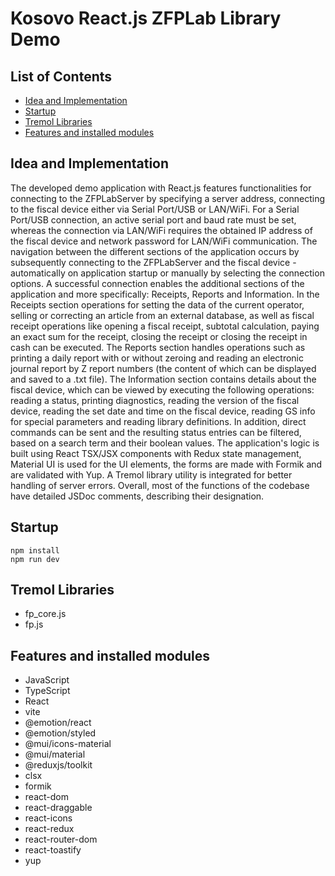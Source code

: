 # Kosovo React.js ZFPLab Library Demo

## List of Contents

- [Idea and Implementation](#idea-and-implementation)
- [Startup](#startup)
- [Tremol Libraries](#tremol-libraries)
- [Features and installed modules](#features-and-installed-modules)

## Idea and Implementation

The developed demo application with React.js features functionalities for connecting to the ZFPLabServer by specifying a server address, connecting to the fiscal device
either via Serial Port/USB or LAN/WiFi. For a Serial Port/USB connection, an active serial port and baud rate must be set, whereas
the connection via LAN/WiFi requires the obtained IP address of the fiscal device and network password for LAN/WiFi communication. The navigation between the different sections of the 
application occurs by subsequently connecting to the ZFPLabServer and the fiscal device - automatically on application startup or manually by selecting the connection options. 
A successful connection enables the additional sections of the application and more specifically: Receipts, Reports and Information. In the Receipts section operations for
setting the data of the current operator, selling or correcting an article from an external database, as well as fiscal receipt operations like opening a fiscal receipt, subtotal calculation,
paying an exact sum for the receipt, closing the receipt or closing the receipt in cash can be executed. The Reports section handles operations such as printing a daily report with or without zeroing
and reading an electronic journal report by Z report numbers (the content of which can be displayed and saved to a .txt file). The Information section contains details about the fiscal device, which
can be viewed by executing the following operations: reading a status, printing diagnostics, reading the version of the fiscal device, reading the set date and time on the fiscal device, reading GS info for special
parameters and reading library definitions. In addition, direct commands can be sent and the resulting status entries can be filtered, based on a search term and their boolean values. The application's logic
is built using React TSX/JSX components with Redux state management, Material UI is used for the UI elements, the forms are made with Formik and are validated with Yup. A Tremol library utility is integrated for
better handling of server errors. Overall, most of the functions of the codebase have detailed JSDoc comments, describing their designation. 

## Startup

```
npm install
npm run dev
```

## Tremol Libraries

- fp_core.js
- fp.js

## Features and installed modules

- JavaScript
- TypeScript
- React
- vite
- @emotion/react
- @emotion/styled
- @mui/icons-material
- @mui/material
- @reduxjs/toolkit
- clsx
- formik
- react-dom
- react-draggable
- react-icons
- react-redux
- react-router-dom
- react-toastify
- yup
